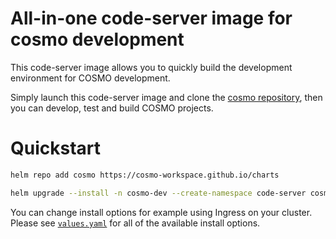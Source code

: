 # All-in-one code-server image for cosmo development

This code-server image allows you to quickly build the development environment for COSMO development.

Simply launch this code-server image and clone the [cosmo repository](https://github.com/cosmo-workspace/cosmo), then you can develop, test and build COSMO projects.

# Quickstart

```sh
helm repo add cosmo https://cosmo-workspace.github.io/charts

helm upgrade --install -n cosmo-dev --create-namespace code-server cosmo/dev-code-server --set service.type=LoadBalancer
```

You can change install options for example using Ingress on your cluster.
Please see [`values.yaml`](https://github.com/cosmo-workspace/charts/blob/main/charts/dev-code-server/values.yamls) for all of the available install options.